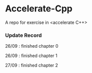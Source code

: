 # Accelerate-Cpp
A repo for  exercise in &lt;accelerate C++>

### Update Record
26/09 : finished chapter 0

26/09 : finished chapter 1

27/09 : finished chapter 2
